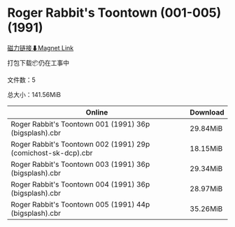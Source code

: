 # Roger Rabbit's Toontown (001-005) (1991)

[磁力链接⬇Magnet Link](magnet:?xt=urn:btih:b14a1e5808029e279e2057eb9483e01d0d80bdc1&dn=Roger%20Rabbit%27s%20Toontown%20%28001-005%29%20%281991%29)

打包下载📦仍在工事中

文件数：5

总大小：141.56MiB

Online | Download
--- | ---
Roger Rabbit's Toontown 001 (1991) 36p (bigsplash).cbr | 29.84MiB
Roger Rabbit's Toontown 002 (1991) 29p (comichost-sk-dcp).cbr | 18.15MiB
Roger Rabbit's Toontown 003 (1991) 36p (bigsplash).cbr | 29.34MiB
Roger Rabbit's Toontown 004 (1991) 36p (bigsplash).cbr | 28.97MiB
Roger Rabbit's Toontown 005 (1991) 44p (bigsplash).cbr | 35.26MiB